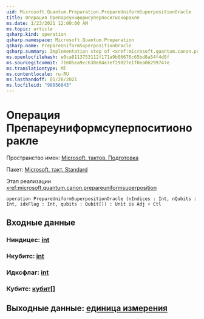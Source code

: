 ```yaml
---
uid: Microsoft.Quantum.Preparation.PrepareUniformSuperpositionOracle
title: Операция Препареуниформсуперпоситионоракле
ms.date: 1/23/2021 12:00:00 AM
ms.topic: article
qsharp.kind: operation
qsharp.namespace: Microsoft.Quantum.Preparation
qsharp.name: PrepareUniformSuperpositionOracle
qsharp.summary: Implementation step of <xref:microsoft.quantum.canon.prepareuniformsuperposition>
ms.openlocfilehash: e0ca8113753112f171a9b06676c65bd8a54f4d8f
ms.sourcegitcommit: 71605ea9cc630e84e7ef29027e1f0ea06299747e
ms.translationtype: MT
ms.contentlocale: ru-RU
ms.lasthandoff: 01/26/2021
ms.locfileid: "98856843"
---
```

# <a name="prepareuniformsuperpositionoracle-operation"></a>Операция Препареуниформсуперпоситионоракле

Пространство имен: [Microsoft. тактов. Подготовка](xref:Microsoft.Quantum.Preparation)

Пакет: [Microsoft. такт. Standard](https://nuget.org/packages/Microsoft.Quantum.Standard)


Этап реализации <xref:microsoft.quantum.canon.prepareuniformsuperposition>

```qsharp
operation PrepareUniformSuperpositionOracle (nIndices : Int, nQubits : Int, idxFlag : Int, qubits : Qubit[]) : Unit is Adj + Ctl
```


## <a name="input"></a>Входные данные

### <a name="nindices--int"></a>Ниндицес: [int](xref:microsoft.quantum.lang-ref.int)




### <a name="nqubits--int"></a>Нкубитс: [int](xref:microsoft.quantum.lang-ref.int)




### <a name="idxflag--int"></a>Идксфлаг: [int](xref:microsoft.quantum.lang-ref.int)




### <a name="qubits--qubit"></a>Кубитс: [кубит](xref:microsoft.quantum.lang-ref.qubit)[]





## <a name="output--unit"></a>Выходные данные: [единица измерения](xref:microsoft.quantum.lang-ref.unit)

